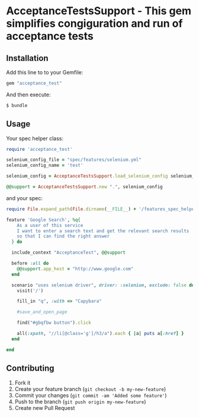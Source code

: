 # AcceptanceTestsSupport - This gem simplifies congiguration and run of acceptance tests

## Installation

Add this line to to your Gemfile:

```ruby
gem "acceptance_test"
```

And then execute:

```bash
$ bundle
```

## Usage

Your spec helper class:

```ruby
require 'acceptance_test'

selenium_config_file = "spec/features/selenium.yml"
selenium_config_name = 'test'

selenium_config = AcceptanceTestsSupport.load_selenium_config selenium_config_file, selenium_config_name

@@support = AcceptanceTestsSupport.new ".", selenium_config
```

and your spec:

```ruby
require File.expand_path(File.dirname(__FILE__) + '/features_spec_helper')

feature 'Google Search', %q{
    As a user of this service
    I want to enter a search text and get the relevant search results
    so that I can find the right answer
  } do

  include_context "AcceptanceTest", @@support

  before :all do
    @@support.app_host = "http://www.google.com"
  end

  scenario "uses selenium driver", driver: :selenium, exclude: false do
    visit('/')

    fill_in "q", :with => "Capybara"

    #save_and_open_page

    find("#gbqfbw button").click

    all(:xpath, "//li[@class='g']/h3/a").each { |a| puts a[:href] }
  end

end

```

## Contributing

1. Fork it
2. Create your feature branch (`git checkout -b my-new-feature`)
3. Commit your changes (`git commit -am 'Added some feature'`)
4. Push to the branch (`git push origin my-new-feature`)
5. Create new Pull Request